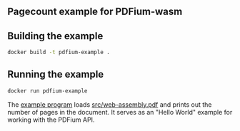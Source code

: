 ## Pagecount example for PDFium-wasm

## Building the example

```bash
docker build -t pdfium-example .
```

## Running the example

```bash
docker run pdfium-example
```

The [example program](src/pagecount.c) loads [src/web-assembly.pdf](src/web-assembly.pdf) and prints out the number of pages in the document. It serves as an "Hello World" example for working with the PDFium API.
